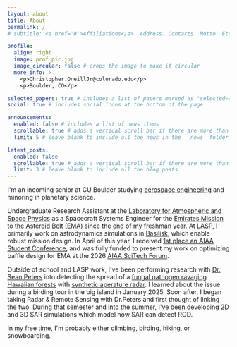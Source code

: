 ```yaml
---
layout: about
title: About
permalink: /
# subtitle: <a href='#'>Affiliations</a>. Address. Contacts. Motto. Etc.

profile:
  align: right
  image: prof_pic.jpg
  image_circular: false # crops the image to make it circular
  more_info: >
    <p>Christopher.OneillJr@colorado.edu</p>
    <p>Boulder, CO</p>

selected_papers: true # includes a list of papers marked as "selected={true}"
social: true # includes social icons at the bottom of the page

announcements:
  enabled: false # includes a list of news items
  scrollable: true # adds a vertical scroll bar if there are more than 3 news items
  limit: 5 # leave blank to include all the news in the `_news` folder

latest_posts:
  enabled: false
  scrollable: true # adds a vertical scroll bar if there are more than 3 new posts items
  limit: 3 # leave blank to include all the blog posts
---
```


I'm an incoming senior at CU Boulder studying [aerospace engineering](https://www.colorado.edu/aerospace/) and minoring in planetary science. 

Undergraduate Research Assistant at the [Laboratory for Atmospheric and Space Physics](https://lasp.colorado.edu/) as a Spacecraft Systems Engineer for the [Emirates Mission to the Asteroid Belt (EMA)](https://space.gov.ae/en/initiatives-and-projects/uae-mission-to-asteroid-belt-ema) since the end of my freshman year. At LASP, I primarily work on astrodynamics simulations in [Basilisk](https://lasp.github.io/basilisk/), which enable robust mission design. In April of this year, I received [1st place an AIAA Student Conference](https://aiaa.org/2025/05/15/aiaa-announces-2025-regional-student-conference-winners/#:~:text=%E2%80%93%20The%20American%20Institute%20of%20Aeronautics%20and%20Astronautics,and%20team%20categories%20%28listed%20below%29%20receive%20cash%20prizes.), and was fully funded to present my work on optimizing baffle design for EMA at the 2026 [AIAA SciTech Forum](https://aiaa.org/scitech/).

Outside of school and LASP work, I've been performing research with [Dr. Sean Peters](https://www.colorado.edu/aerospace/sean-peters) into detecting the spread of a [fungal pathogen ravaging Hawaiian forests](https://www.nps.gov/havo/learn/nature/rapid-ohia-death.htm#:~:text=Rapid%20%CA%BB%C5%8Chi%CA%BBa%20Death%20%28ROD%29%20is%20newly%20identified%20fungal,of%20water%2C%20and%20may%20kill%20%CA%BB%C5%8Dhi%CA%BBa%20very%20quickly.) with [synthetic aperature radar](https://www.bing.com/search?q=synthetic+aperature+radar&qs=n&form=QBRE&sp=-1&lq=0&pq=synthetic+aperature+rada&sc=12-24&sk=&cvid=9C2792A20A934FDCA0024A3F720D272B). I learned about the issue during a birding tour in the big island in January 2025. Soon after, I began taking Radar & Remote Sensing with Dr.Peters and first thought of linking the two. During that semester and into the summer, I've been developing 2D and 3D SAR simulations which model how SAR can detect ROD.

In my free time, I'm probably either climbing, birding, hiking, or snowboarding.

